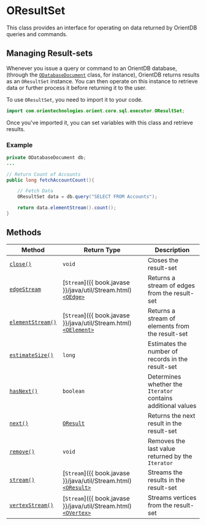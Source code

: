 
# OResultSet

This class provides an interface for operating on data returned by OrientDB queries and commands.

## Managing Result-sets

Whenever you issue a query or command to an OrientDB database, (through the [`ODatabaseDocument`](ODatabaseDocument.md) class, for instance), OrientDB returns results as an `OResultSet` instance.  You can then operate on this instance to retrieve data or further process it before returning it to the user.

To use `OResultSet`, you need to import it to your code.

```java
import com.orientechnologies.orient.core.sql.executor.OResultSet;
```

Once you've imported it, you can set variables with this class and retrieve results.


### Example

```java
private ODatabaseDocument db;
...

// Return Count of Accounts 
public long fetchAccountCount(){

	// Fetch Data
	OResultSet data = db.query("SELECT FROM Accounts");

	return data.elementStream().count();
}
```

## Methods

| Method | Return Type | Description |
|---|---|---|
| [`close()`](OResultSet/close.md) | `void` | Closes the result-set |
| [`edgeStream`](OResultSet/edgeStream.md) | [`Stream`]({{ book.javase }}/java/util/Stream.html)[`<OEdge>`](OEdge.md) | Returns a stream of edges from the result-set |
| [`elementStream()`](OResultSet/elementStream.md) | [`Stream`]({{ book.javase }}/java/util/Stream.html)[`<OElement>`](OElement.md) | Returns a stream of elements from the result-set |
| [`estimateSize()`](OResultSet/estimateSize.md) | `long` | Estimates the number of records in the result-set |
| [`hasNext()`](OResultSet/hasNext.md) | `boolean` | Determines whether the `Iterator` contains additional values |
| [`next()`](OResultSet/next.md) | [`OResult`](OResult.md) | Returns the next result in the result-set |
| [`remove()`](OResultSet/remove.md) | `void` | Removes the last value returned by the `Iterator` |
| [`stream()`](OResultSet/stream.md) | [`Stream`]({{ book.javase }}/java/util/Stream.html)[`<OResult>`](OResult.md) | Streams the results in the result-set |
| [`vertexStream()`](OResultSet/vertexStream.md) | [`Stream`]({{ book.javase }}/java/util/Stream.html)[`<OVertex>`](OVertex.md) | Streams vertices from the result-set |

